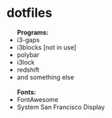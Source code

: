 # dotfiles
<ul>
  <lh><b>Programs:</b></lh>
  <li>i3-gaps</li>
  <li>i3blocks [not in use]</li>
  <li>polybar</li>
  <li>i3lock</li>
  <li>redshift</li>
  <li>and something else</li>
<br>
<lh><b>Fonts:</b></lh>
<li>FontAwesome</li>
<li>System San Francisco Display</li>
</ul>
